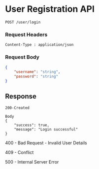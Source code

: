 # User Registration API
```
POST /user/login
```

### Request Headers
```
Content-Type : application/json
```

### Request Body
``` json
{
    "username": "string",
    "password": "string"
}
```
## Response
```
200-Created

Body
{
    "success": true,
    "message": "Login successful"
}

```
400 - Bad Request - Invalid User Details

409 - Conflict

500 - Internal Server Error
